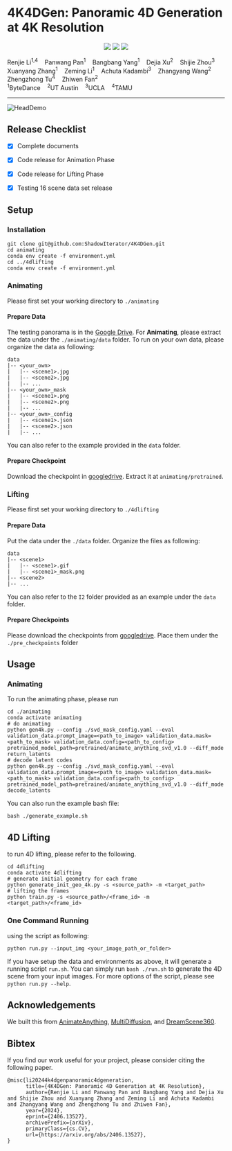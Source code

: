# 4K4DGen: Panoramic 4D Generation at 4K Resolution


<p align="center">
<a href="https://arxiv.org/abs/2406.13527"><img src="https://img.shields.io/badge/Arxiv-2406.13527-B31B1B.svg"></a>
<a href="https://4k4dgen.github.io/"><img src="https://img.shields.io/badge/Project-Page-048C3D"></a>
<a href="https://github.com/ShadowIterator/4K4DGen"><img src="https://img.shields.io/github/stars/ShadowIterator/4K4DGen"></a>
</p>


<div>
    Renjie Li<sup>1,4</sup>&nbsp;&nbsp;&nbsp;
    Panwang Pan<sup>1</sup>&nbsp;&nbsp;&nbsp;
    Bangbang Yang<sup>1</sup>&nbsp;&nbsp;&nbsp;
    Dejia Xu<sup>2</sup>&nbsp;&nbsp;&nbsp;
    Shijie Zhou<sup>3</sup>&nbsp;&nbsp;&nbsp;
    Xuanyang Zhang<sup>1</sup>&nbsp;&nbsp;&nbsp;
    Zeming Li<sup>1</sup>&nbsp;&nbsp;&nbsp;
    Achuta Kadambi<sup>3</sup>&nbsp;&nbsp;&nbsp;
    Zhangyang Wang<sup>2</sup>&nbsp;&nbsp;&nbsp;
    Zhengzhong Tu<sup>4</sup>&nbsp;&nbsp;&nbsp;
    Zhiwen Fan<sup>2</sup>&nbsp;&nbsp;&nbsp;
</div>

<div>
    <span><sup>1</sup>ByteDance </span>
    <span>&nbsp;&nbsp;</span>
    <span><sup>2</sup>UT Austin </span>
    <span>&nbsp;&nbsp;</span>
    <span><sup>3</sup>UCLA </span>
    <span>&nbsp;&nbsp;</span>
    <span><sup>4</sup>TAMU </span>
</div>



-----------------------------

![HeadDemo](output/example/I2.gif)

## Release Checklist
- [x] Complete documents
- [x] Code release for Animation Phase
- [x] Code release for Lifting Phase
- [x] Testing 16 scene data set release


## Setup

### Installation
```
git clone git@github.com:ShadowIterator/4K4DGen.git
cd animating
conda env create -f environment.yml 
cd ../4dlifting
conda env create -f environment.yml 
```

### Animating
Please first set your working directory to `./animating`

#### Prepare Data
The testing panorama is in the [Google Drive](https://drive.google.com/drive/folders/18vwRuy12Nest0zqSOyobeGBuPpDTuYbO?usp=sharing).
For **Animating**, please extract the data under the `./animating/data` folder. To run on your own data, please organize the data as following:
```
data
|-- <your_own>
|   |-- <scene1>.jpg
|   |-- <scene2>.jpg
|   |-- ...
|-- <your_own>_mask
|   |-- <scene1>.png
|   |-- <scene2>.png
|   |-- ...
|-- <your_own>_config
|   |-- <scene1>.json
|   |-- <scene2>.json
|   |-- ...
```
You can also refer to the example provided in the `data` folder.

#### Prepare Checkpoint
Download the checkpoint in [googledrive](). Extract it at `animating/pretrained`.

### Lifting
Please first set your working directory to `./4dlifting`
#### Prepare Data
Put the data under the `./data` folder. Organize the files as following:
```
data
|-- <scene1>
|   |-- <scene1>.gif
|   |-- <scene1>_mask.png
|-- <scene2>
|-- ...
```
You can also refer to the `I2` folder provided as an example under the `data` folder.

#### Prepare Checkpoints
Please download the checkpoints from [googledrive](). Place them under the `./pre_checkpoints` folder



## Usage

### Animating
To run the animating phase, please run
```
cd ./animating
conda activate animating
# do animating
python gen4k.py --config ./svd_mask_config.yaml --eval validation_data.prompt_image=<path_to_image> validation_data.mask=<path_to_mask> validation_data.config=<path_to_config> pretrained_model_path=pretrained/animate_anything_svd_v1.0 --diff_mode return_latents
# decode latent codes
python gen4k.py --config ./svd_mask_config.yaml --eval validation_data.prompt_image=<path_to_image> validation_data.mask=<path_to_mask> validation_data.config=<path_to_config> pretrained_model_path=pretrained/animate_anything_svd_v1.0 --diff_mode decode_latents
```
You can also run the example bash file:
```
bash ./generate_example.sh
```
## 4D Lifting
to run 4D lifting, please refer to the following.
```
cd 4dlifting
conda activate 4dlifting
# generate initial geometry for each frame
python generate_init_geo_4k.py -s <source_path> -m <target_path>
# lifting the frames
python train.py -s <source_path>/<frame_id> -m <target_path>/<frame_id>
```

### One Command Running
using the script as following:
```
python run.py --input_img <your_image_path_or_folder>
```
If you have setup the data and environments as above, it will generate a running script `run.sh`. You can simply run `bash ./run.sh` to generate the 4D scene from your input images. For more options of the script, please see `python run.py --help`.

## Acknowledgements
We built this from [AnimateAnything](https://github.com/alibaba/animate-anything), [MultiDiffusion](https://github.com/omerbt/MultiDiffusion), and [DreamScene360](https://github.com/ShijieZhou-UCLA/DreamScene360).

## Bibtex
If you find our work useful for your project, please consider citing the following paper.
```
@misc{li20244k4dgenpanoramic4dgeneration,
      title={4K4DGen: Panoramic 4D Generation at 4K Resolution}, 
      author={Renjie Li and Panwang Pan and Bangbang Yang and Dejia Xu and Shijie Zhou and Xuanyang Zhang and Zeming Li and Achuta Kadambi and Zhangyang Wang and Zhengzhong Tu and Zhiwen Fan},
      year={2024},
      eprint={2406.13527},
      archivePrefix={arXiv},
      primaryClass={cs.CV},
      url={https://arxiv.org/abs/2406.13527}, 
}
```


